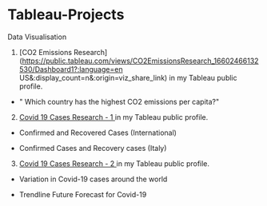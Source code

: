 # Tableau-Projects
Data Visualisation 

1) [CO2 Emissions Research](https://public.tableau.com/views/CO2EmissionsResearch_16602466132530/Dashboard1?:language=en US&:display_count=n&:origin=viz_share_link) in my Tableau public profile. 

- " Which country has the highest CO2 emissions per capita?"

2) [Covid 19 Cases Research - 1 ](https://public.tableau.com/views/Covid19CasesResearch-1/Dashboard2?:language=en-US&:display_count=n&:origin=viz_share_link) in my Tableau public profile. 

- Confirmed and Recovered Cases (International)

- Confirmed Cases and Recovery cases (Italy)

3) [Covid 19 Cases Research - 2 ](https://public.tableau.com/views/Covid19CasesResearch-2/Dashboard3?:language=en-US&:display_count=n&:origin=viz_share_link) in my Tableau public profile.

- Variation in Covid-19 cases around the world

- Trendline Future Forecast for Covid-19
